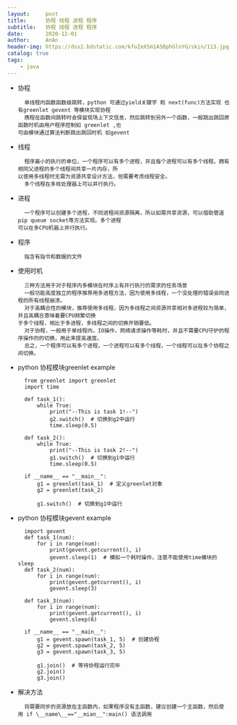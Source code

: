 ```yaml
---
layout:     post
title:      协程 线程 进程 程序
subtitle:   协程 线程 进程 程序
date:       2020-12-01
author:     AnAn
header-img: https://dss2.bdstatic.com/kfoZeXSm1A5BphGlnYG/skin/113.jpg
catalog: true
tags:
    - java
---
```



- 协程

        单线程内函数函数级跳转，python 可通过yield关键字 和 next(func)方法实现 也有greenlet gevent 等模块实现协程  
        携程在函数间跳转时会保留现场上下文信息，然后跳转到另外一个函数，一般跳出跳回原函数时机由用户程序控制如 greenlet ,也
      可由模块通过算法判断跳出跳回时机 如gevent  
- 线程

        程序最小的执行的单位，一个程序可以有多个进程，并且每个进程可以有多个线程。拥有相同父进程的多个线程间共享一片内存，所
      以使用多线程时无需为资源共享设计方法，但需要考虑线程安全。  
        多个线程在多核处理器上可以并行执行。
- 进程

        一个程序可以创建多个进程，不同进程间资源隔离，所以如需共享资源，可以借助管道 pip queue socket等方法实现。多个进程
      可以在多CPU机器上并行执行。  
- 程序

        指含有指令和数据的文件
- 使用时机

        三种方法用于对于程序内多模块在时序上有并行执行的需求的任务场景  
        一般功能高度独立的程序推荐用多进程方法，因为使用多线程，一个没处理的错误会同进程的所有线程崩溃。  
        对于高耦合性的模块，推荐使用多线程，因为多线程之间资源共享相对多进程较为简单，并且高耦合意味着要CPU频繁切换
      于多个线程，相比于多进程，多线程之间的切换开销要低。  
        对于协程，一般用于单线程内，IO操作，网络请求操作等耗时，并且不需要CPU守护的程序操作的的切换，用此来提高速度。  
        总之，一个程序可以有多个进程，一个进程可以有多个线程，一个线程可以在多个协程之间切换。      
- python 协程模块greenlet example

        from greenlet import greenlet
        import time
        
        def task_1():
            while True:
                print("--This is task 1!--")
                g2.switch()  # 切换到g2中运行
                time.sleep(0.5)
        
        def task_2():
            while True:
                print("--This is task 2!--")
                g1.switch()  # 切换到g1中运行
                time.sleep(0.5)
                
        if __name__ == "__main__":
            g1 = greenlet(task_1)  # 定义greenlet对象
            g2 = greenlet(task_2)
            
            g1.switch()  # 切换到g1中运行    
- python 协程模块gevent example

        import gevent
        def task_1(num):
            for i in range(num):
                print(gevent.getcurrent(), i)
                gevent.sleep(1)  # 模拟一个耗时操作，注意不能使用time模块的sleep
        def task_2(num):
            for i in range(num):
                print(gevent.getcurrent(), i)
                gevent.sleep(3)
        
        def task_3(num):
            for i in range(num):
                print(gevent.getcurrent(), i)
                gevent.sleep(6)
        
        if __name__ == "__main__":
            g1 = gevent.spawn(task_1, 5)  # 创建协程
            g2 = gevent.spawn(task_2, 5)
            g3 = gevent.spawn(task_3, 5)
        
            g1.join()  # 等待协程运行完毕
            g2.join()
            g3.join()

- 解决方法

        将需要同步的资源放在主函数内，如果程序没有主函数，建议创建一个主函数，然后使
      用 if \__name\__=="__mian__":main() 语法调用



